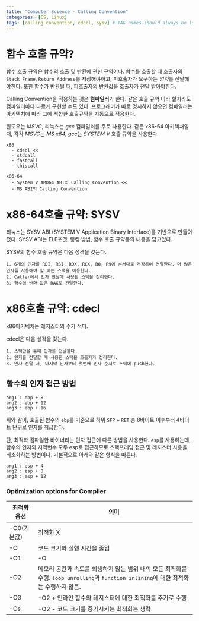 ```yaml
---
title: "Computer Science - Calling Convention"
categories: [CS, Linux]
tags: [calling convention, cdecl, sysv] # TAG names should always be lowercase
---
```


# 함수 호출 규약?

함수 호출 규약은 함수의 호출 및 반환에 관한 규약이다. 함수를 호출할 때 호출자의 `Stack Frame`, `Return Address`를 저장해야하고, 피호출자가 요구하는 *인자*를 전달해야한다. 또한 함수가 반환될 때, 피호출자의 반환값을 호출자가 전달 받아야한다.

Calling Convention을 적용하는 것은 **컴파일러**가 한다. 같은 호출 규약 이라 할지라도 컴파일러마다 다르게 구현할 수도 있다. 프로그래머가 따로 명시하지 않으면 컴파일러는 아키텍처에 따라 그에 적합한 호출규약을 자동으로 적용한다. 

윈도우는 *MSVC*, 리눅스는 *gcc* 컴파일러를 주로 사용한다. 같은 x86-64 아키텍처일때, 각각 *MSVC*는 *MS x64*, *gcc*는 *SYSTEM V* 호출 규약을 사용한다.

```
x86 
  - cdecl << 
  - stdcall
  - fastcall
  - thiscall

x86-64
  - System V AMD64 ABI의 Calling Convention <<
  - MS ABI의 Calling Convention
```

# x86-64호출 규약: SYSV
리눅스는 SYSV ABI (SYSTEM V Application Binary Interface)를 기반으로 만들어졌다. SYSV ABI는 ELF포맷, 링킹 방법, 함수 호출 규약등의 내용을 담고있다.

SYSV의 함수 호출 규약은 다음 성격을 갖는다.
```
1. 6개의 인자를 RDI, RSI, RDX, RCX, R8, R9에 순서대로 저장하여 전달한다. 더 많은 인자를 사용해야 할 때는 스택을 이용한다.
2. Caller에서 인자 전달에 사용된 스택을 정리한다.
3. 함수의 반환 값은 RAX로 전달한다.
```

# x86호출 규약: cdecl
x86아키텍처는 레지스터의 수가 적다. 

cdecl은 다음 성격을 갖는다.
```
1. 스택만을 통해 인자를 전달한다.
2. 인자를 전달할 때 사용한 스택을 호출자가 정리한다.
3. 인자 전달 시, 마지막 인자부터 첫번째 인자 순서로 스택에 push한다.
```

## 함수의 인자 접근 방법
```
arg1 : ebp + 8
arg2 : ebp + 12
arg3 : ebp + 16
```
위와 같이, 호출된 함수의 `ebp`를 기준으로 하위 `SFP` + `RET` 총 8바이트 이후부터 4바이트 단위로 인자를 취급한다.

단, 최적화 컴파일한 바이너리는 인자 접근에 다른 방법을 사용한다. `esp`를 사용하는데, 함수의 인자와 지역변수 모두 esp로 접근하므로 스택프레임 접근 및 레지스터 사용을 최소화하는 방법이다. 기본적으로 아래와 같은 형식을 따른다.
```
arg1 : esp + 4
arg2 : esp + 8
arg3 : esp + 12
```

### Optimization options for Compiler

| 최적화 옵션 | 의미 |
|-------------|-----------------------------|
| -O0(기본값) | 최적화 X |
| -O          | 코드 크기와 실행 시간을 줄임 |
| -O1         | -O |
| -O2         | 메모리 공간과 속도를 희생하지 않는 범위 내의 모든 최적화를 수행. `loop unrolling`과 `function inlining`에 대한 최적화는 수행하지 않음. |
| -O3         | -O2 + 인라인 함수와 레지스터에 대한 최적화를 추가로 수행 |
| -Os         | -O2 - 코드 크기를 증가시키는 최적화는 생략 |

